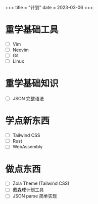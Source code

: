 +++
title = "计划"
date = 2023-03-06
+++

# 重学基础工具

- [ ] Vim
- [ ] Neovim
- [ ] Git
- [ ] Linux

# 重学基础知识

- [ ] JSON 完整语法

# 学点新东西

- [ ] Tailwind CSS
- [ ] Rust
- [ ] WebAssembly

# 做点东西

- [ ] Zola Theme (Tailwind CSS)
- [ ] 戴森球计划工具
- [ ] JSON parse 简单实现
